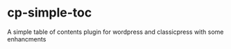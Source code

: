 # cp-simple-toc
A simple table of contents plugin for wordpress and classicpress with some enhancments
